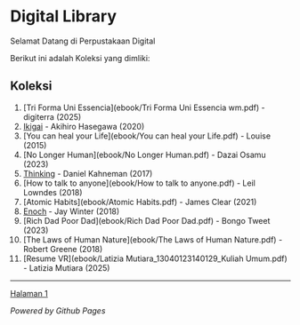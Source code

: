 # Digital Library

Selamat Datang di Perpustakaan Digital

Berikut ini adalah Koleksi yang dimliki:
## Koleksi

1. [Tri Forma Uni Essencia](ebook/Tri Forma Uni Essencia wm.pdf) - digiterra (2025)
2. [Ikigai](ebook/Ikigai.pdf) - Akihiro Hasegawa (2020)
3. [You can heal your Life](ebook/You can heal your Life.pdf) - Louise (2015)
4. [No Longer Human](ebook/No Longer Human.pdf) - Dazai Osamu (2023)
5. [Thinking](ebook/Thinking.pdf) - Daniel Kahneman (2017)
6. [How to talk to anyone](ebook/How to talk to anyone.pdf) - Leil Lowndes (2018)
7. [Atomic Habits](ebook/Atomic Habits.pdf) - James Clear (2021)
8. [Enoch](ebook/Enoch.pdf) - Jay Winter (2018)
9. [Rich Dad Poor Dad](ebook/Rich Dad Poor Dad.pdf) - Bongo Tweet (2023)
10. [The Laws of Human Nature](ebook/The Laws of Human Nature.pdf) - Robert Greene (2018)
11. [Resume VR](ebook/Latizia Mutiara_13040123140129_Kuliah Umum.pdf) - Latizia Mutiara (2025)

---
[Halaman 1](webti/halaman1.html)

*Powered by Github Pages*
